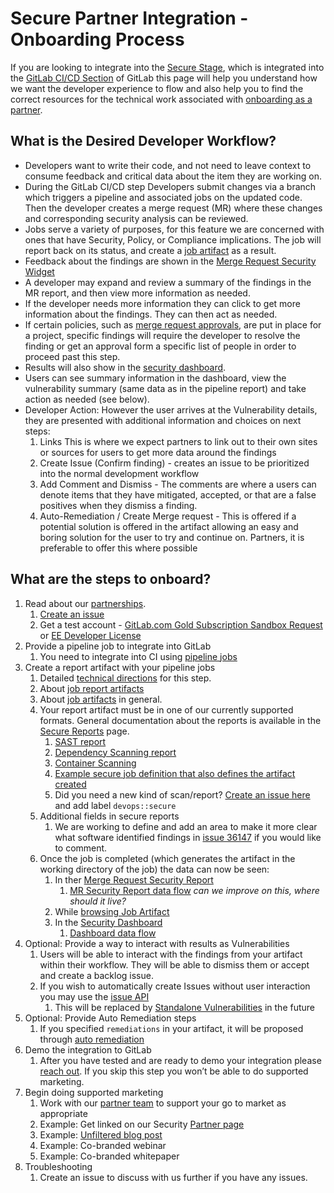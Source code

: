 # Secure Partner Integration - Onboarding Process

If you are looking to integrate into the [Secure Stage](https://about.gitlab.com/direction/secure/), which is integrated into the [GitLab CI/CD Section](https://about.gitlab.com/handbook/product/categories/#cicd-section) of GitLab this page will help you understand how we want the developer experience to flow and also help you to find the correct resources for the technical work associated with [onboarding as a partner](https://about.gitlab.com/partners/integrate/).

## What is the Desired Developer Workflow?

- Developers want to write their code, and not need to leave context to consume feedback and critical data about the item they are working on.
- During the GitLab CI/CD step Developers submit changes via a branch which triggers a pipeline and associated jobs on the updated code. Then the developer creates a merge request (MR) where these changes and corresponding security analysis can be reviewed.
- Jobs serve a variety of purposes, for this feature we are concerned with ones that have Security, Policy, or Compliance implications. The job will report back on its status, and create a [job artifact](https://docs.gitlab.com/ee/user/project/pipelines/job_artifacts.html) as a result.
- Feedback about the findings are shown in the [Merge Request Security Widget](https://docs.gitlab.com/ee/user/project/merge_requests/#security-reports-ultimate)
- A developer may expand and review a summary of the findings in the MR report, and then view more information as needed.
- If the developer needs more information they can click to get more information about the findings. They can then act as needed.
- If certain policies, such as [merge request approvals](https://docs.gitlab.com/ee/user/project/merge_requests/merge_request_approvals.html), are put in place for a project, specific findings will require the developer to resolve the finding or get an approval form a specific list of people in order to proceed past this step.
- Results will also show in the [security dashboard](https://docs.gitlab.com/ee/user/application_security/security_dashboard/#gitlab-security-dashboard-ultimate).
- Users can see summary information in the dashboard, view the vulnerability summary (same data as in the pipeline report) and take action as needed (see below).
- Developer Action: However the user arrives at the Vulnerability details, they are presented with additional information and choices on next steps:
    1. Links This is where we expect partners to link out to their own sites or sources for users to get more data around the findings
    1. Create Issue (Confirm finding) - creates an issue to be prioritized into the normal development workflow
    1. Add Comment and Dismiss - The comments are where a users can denote items that they have mitigated, accepted, or that are a false positives when they dismiss a finding.
    1. Auto-Remediation / Create Merge request - This is offered if a potential solution is offered in the artifact allowing an easy and boring solution for the user to try and continue on. Partners, it is preferable to offer this where possible

## What are the steps to onboard?

1. Read about our [partnerships](https://about.gitlab.com/partners/integrate/).
   1. [Create an issue](https://gitlab.com/gitlab-com/alliances/alliances/issues/new?issuable_template=new_partner)
   1. Get a test account - [GitLab.com Gold Subscription Sandbox Request](https://about.gitlab.com/partners/integrate/#gitlabcom-gold-subscription-sandbox-request) or [EE Developer License](https://about.gitlab.com/partners/integrate/#requesting-ee-dev-license-for-rd)
1. Provide a pipeline job to integrate into GitLab
   1. You need to integrate into CI using [pipeline jobs](https://docs.gitlab.com/ee/development/pipelines.html)
1. Create a report artifact with your pipeline jobs
   1. Detailed [technical directions](secure.md) for this step.
   1. About [job report artifacts](https://docs.gitlab.com/ee/ci/yaml/README.html#artifactsreports)
   1. About [job artifacts](https://docs.gitlab.com/ee/user/project/pipelines/job_artifacts.html) in general.
   1. Your report artifact must be in one of our currently supported formats. General documentation about the reports is available in the [Secure Reports](https://docs.gitlab.com/ee/development/integrations/secure/#report) page.
      1. [SAST report](https://docs.gitlab.com/ee/user/application_security/sast/#reports-json-format)
      1. [Dependency Scanning report](https://docs.gitlab.com/ee/user/application_security/dependency_scanning/#reports-json-format)
      1. [Container Scanning](https://docs.gitlab.com/ee/user/application_security/container_scanning/index.html#reports-json-format)
      1. [Example secure job definition that also defines the artifact created](https://gitlab.com/gitlab-org/gitlab/blob/master/lib/gitlab/ci/templates/Security/Container-Scanning.gitlab-ci.yml)
      1. Did you need a new kind of scan/report? [Create an issue here](https://gitlab.com/gitlab-org/gitlab/issues/new#) and add label `devops::secure`
   1. Additional fields in secure reports
      1. We are working to define and add an area to make it more clear what software identified findings in [issue 36147](https://gitlab.com/gitlab-org/gitlab/issues/36147) if you would like to comment.
   1. Once the job is completed (which generates the artifact in the working directory of the job) the data can now be seen:
      1. In ther [Merge Request Security Report](https://docs.gitlab.com/ee/user/project/merge_requests/#security-reports-ultimate)
         1. [MR Security Report data flow](https://gitlab.com/snippets/1910005#merge-request-view) *can we improve on this, where should it live?*
      1. While [browsing Job Artifact](https://docs.gitlab.com/ee/user/project/pipelines/job_artifacts.html#browsing-artifacts)
      1. In the [Security Dashboard](https://docs.gitlab.com/ee/user/application_security/security_dashboard/)
         1. [Dashboard data flow](https://gitlab.com/snippets/1910005#project-and-group-dashboards)
1. Optional: Provide a way to interact with results as Vulnerabilities
   1. Users will be able to interact with the findings from your artifact within their workflow. They will be able to dismiss them or accept and create a backlog issue.
   1. If you wish to automatically create Issues without user interaction you may use the [issue API](https://docs.gitlab.com/ee/api/issues.html)
      1. This will be replaced by [Standalone Vulnerabilities](https://gitlab.com/groups/gitlab-org/-/epics/634) in the future
1. Optional: Provide Auto Remediation steps
   1. If you specified `remediations` in your artifact, it will be proposed through [auto remediation](https://docs.gitlab.com/ee/user/application_security/index.html#solutions-for-vulnerabilities-auto-remediation)
1. Demo the integration to GitLab
   1. After you have tested and are ready to demo your integration please [reach out](https://about.gitlab.com/partners/integrate/). If you skip this step you won’t be able to do supported marketing.
1. Begin doing supported marketing
   1. Work with our [partner team](https://about.gitlab.com/partners/integrate/) to support your go to market as appropriate
   1. Example: Get linked on our Security [Partner page](https://about.gitlab.com/partners/#security)
   1. Example: [Unfiltered blog post](https://about.gitlab.com/handbook/marketing/blog/unfiltered/)
   1. Example: Co-branded webinar
   1. Example: Co-branded whitepaper
1. Troubleshooting
   1. Create an issue to discuss with us further if you have any issues.
